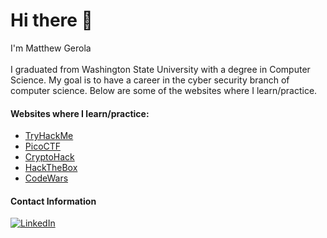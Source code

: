 # Hi there 👋
I'm Matthew Gerola<br><br>
I graduated from Washington State University with a degree in Computer Science. My goal is to have a career in the cyber security branch of computer science. Below are some of the websites where I learn/practice.

#### Websites where I learn/practice:<br>
- [TryHackMe](https://tryhackme.com/)
- [PicoCTF](https://picoctf.org/)
- [CryptoHack](https://cryptohack.org/)
- [HackTheBox](https://www.hackthebox.com/)
- [CodeWars](https://www.codewars.com/)

#### Contact Information
[![LinkedIn](https://img.shields.io/badge/LinkedIn-0077b5?style=for-the-badge&logo=LinkedIn&logoColor=000000)](https://www.linkedin.com/in/matthew-gerola/)<br>

<!--
**Gerola/Gerola** is a ✨ _special_ ✨ repository because its `README.md` (this file) appears on your GitHub profile.


#### Learning:
![Docker](https://img.shields.io/badge/Docker-0db7ed?style=for-the-badge&logo=Docker&logoColor=%23384d54)
![Powershell](https://img.shields.io/badge/Powershell-%23ADD8E6?style=for-the-badge&logo=Powershell&color=%23D3D3D3)


#### Contact Information
![Indeed](https://img.shields.io/badge/Indeed-2164f3?style=for-the-badge&logo=Indeed&logoColor=000000)

![TryHackMe](https://img.shields.io/badge/TryHackMe-808080?style=for-the-badge&logo=TryHackMe&logoColor=E3242B)
![HackTheBox](https://img.shields.io/badge/HackTheBox-808080?style=for-the-badge&logo=HackTheBox&logoColor=39ff14)
![CodeWars](https://img.shields.io/badge/CodeWars-808080?style=for-the-badge&logo=CodeWars&logoColor=610c04)




#### Skills:
- ![Linux](https://img.shields.io/badge/linux-333333?style=for-the-badge&logo=Linux&logoColor=%23ffffff)
- ![Python](https://img.shields.io/badge/python-4b8bbe?style=for-the-badge&logo=Python&logoColor=%23ffd43b)
- ![C language](https://img.shields.io/badge/C-b2b2b2?style=for-the-badge&logo=C&logoColor=%23000073)
- ![C++](https://img.shields.io/badge/C%2B%2B-00008b?style=for-the-badge&logo=C%2B%2B&logoColor=%23FFFFFF)
- ![Github](https://img.shields.io/badge/Github-dddddd?style=for-the-badge&logo=GitHub&logoColor=000000)

Here are some ideas to get you started:

- 🔭 I’m currently working on ...
- 🌱 I’m currently learning ...
- 👯 I’m looking to collaborate on ...
- 🤔 I’m looking for help with ...
- 💬 Ask me about ...
- 📫 How to reach me: ...
- 😄 Pronouns: ...
- ⚡ Fun fact: ...
-->
